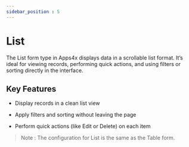 ```yaml
---
sidebar_position : 5
---
```


# List

The List form type in Apps4x displays data in a scrollable list format. It’s ideal for viewing records, performing quick actions, and using filters or sorting directly in the interface.

## Key Features

  - Display records in a clean list view

  - Apply filters and sorting without leaving the page

  - Perform quick actions (like Edit or Delete) on each item

> Note : The configuration for List is the same as the Table form.